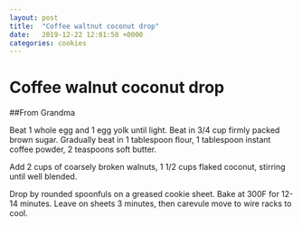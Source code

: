 ```yaml
---
layout: post
title:  "Coffee waltnut coconut drop"
date:   2019-12-22 12:01:58 +0000
categories: cookies
---
```


# Coffee walnut coconut drop
##From Grandma

Beat 1 whole egg and 1 egg yolk until light. Beat in 3/4 cup firmly packed brown sugar. Gradually beat in 1 tablespoon flour, 1 tablespoon instant coffee powder, 2 teaspoons soft butter.

Add 2 cups of coarsely broken walnuts, 1 1/2 cups flaked coconut, stirring until well blended.

Drop by rounded spoonfuls on a greased cookie sheet. Bake at 300F for 12-14 minutes. Leave on sheets 3 minutes, then carevule move to wire racks to cool.
